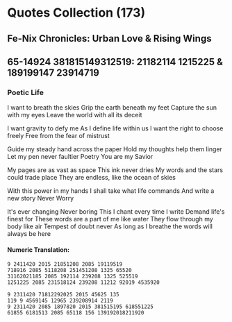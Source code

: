 # Quotes Collection (173)
## Fe-Nix Chronicles: Urban Love & Rising Wings
## 65-14924 381815149312519: 21182114 1215225 & 189199147 23914719


### Poetic Life
I want to breath the skies
Grip the earth beneath my feet
Capture the sun with my eyes
Leave the world with all its deceit

I want gravity to defy me 
As I define life within us
I want the right to choose freely
Free from the fear of mistrust

Guide my steady hand across the paper
Hold my thoughts help them linger
Let my pen never faultier
Poetry You are my Savior

My pages are as vast as space
This ink never dries
My words and the stars could trade place
They are endless, like the ocean of skies

With this power in my hands
I shall take what life commands
And write a new story
Never Worry

It's ever changing
Never boring
This I chant every time I write
Demand life's finest for
These words are a part of me like water
They flow through my body like air
Tempest of doubt never
As long as I breathe the words will always be here

#### Numeric Translation:
	9 2411420 2015 21851208 2085 19119519
	718916 2085 5118208 251451208 1325 65520
	31162021185 2085 192114 239208 1325 525519
	1251225 2085 231518124 239208 11212 92019 4535920
	
	9 2311420 71812292025 2015 45625 135
	119 9 4569145 12965 239208914 2119
	9 2311420 2085 1897820 2015 381515195 618551225
	61855 6181513 2085 65118 156 139192018211920
